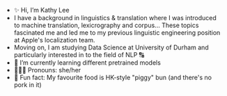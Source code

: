 - ✨ Hi, I’m Kathy Lee
- I have a background in linguistics & translation where I was introduced to machine translation, lexicrography and corpus... These topics fascinated me and led me to my previous linguistic engineering position at Apple's localization team.
- Moving on, I am studying Data Science at University of Durham and particularly interested in to the field of NLP 🔠
- 🌱 I’m currently learning different pretrained models 
- 👩🏻‍💻 Pronouns: she/her
- 🦦 Fun fact: My favourite food is HK-style "piggy" bun (and there's no pork in it)

<!---
klee122/klee122 is a ✨ special ✨ repository because its `README.md` (this file) appears on your GitHub profile.
You can click the Preview link to take a look at your changes.

💞️ I’m looking to collaborate on ...
- 📫 How to reach me 
--->
